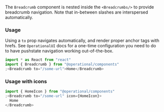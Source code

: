 The `Breadcrumb` component is nested inside the `<Breadcrumbs/>` to provide breadcrumb navigation. Note that in-between slashes are interspersed automatically.

### Usage

Using a `to` prop navigates automatically, and render proper anchor tags with hrefs. See `OperationalUI` docs for a one-time configuration you need to do to have pushstate navigation working out-of-the-box.

```jsx
import * as React from "react"
import { Breadcrumb } from "@operational/components"
;<Breadcrumb to="/some-url">Home</Breadcrumb>
```

### Usage with icons

```jsx
import { HomeIcon } from "@operational/components"
;<Breadcrumb to="/some-url" icon={HomeIcon}>
  Home
</Breadcrumb>
```
